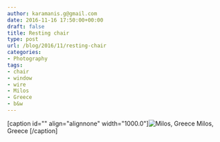 ```yaml
---
author: karamanis.g@gmail.com
date: 2016-11-16 17:50:00+00:00
draft: false
title: Resting chair
type: post
url: /blog/2016/11/resting-chair
categories:
- Photography
tags:
- chair
- window
- wire
- Milos
- Greece
- b&w
---
```


[caption id="" align="alignnone" width="1000.0"]![ Milos, Greece ](/images/2016-11-16-201611resting-chair/image-asset.jpeg)
 Milos, Greece [/caption]

